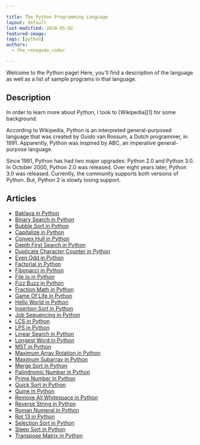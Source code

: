 ```yaml
---

title: The Python Programming Language
layout: default
last-modified: 2020-05-02
featured-image:
tags: [python]
authors:
  - the_renegade_coder

---
```


Welcome to the Python page! Here, you'll find a description of the language as well as a list of sample programs in that language.

## Description

In order to learn more about Python, I took to [Wikipedia][1] for some background.

According to Wikipedia, Python is an interpreted general-purposed language that was created by Guido van Rossum, 
a Dutch programmer, in 1991. Apparently, Python was inspired by ABC, an imperative general-purpose language.

Since 1991, Python has had two major upgrades: Python 2.0 and Python 3.0. In October 2000, Python 2.0 was released. 
Over eight years later, Python 3.0 was released. Currently, the community supports both versions of Python. 
But, Python 2 is slowly losing support.


## Articles

- [Baklava in Python](https://sampleprograms.io/projects/baklava/python)
- [Binary Search in Python](https://sampleprograms.io/projects/binary-search/python)
- [Bubble Sort in Python](https://sampleprograms.io/projects/bubble-sort/python)
- [Capitalize in Python](https://sampleprograms.io/projects/capitalize/python)
- [Convex Hull in Python](https://sampleprograms.io/projects/convex-hull/python)
- [Depth First Search in Python](https://sampleprograms.io/projects/depth-first-search/python)
- [Duplicate Character Counter in Python](https://sampleprograms.io/projects/duplicate-character-counter/python)
- [Even Odd in Python](https://sampleprograms.io/projects/even-odd/python)
- [Factorial in Python](https://sampleprograms.io/projects/factorial/python)
- [Fibonacci in Python](https://sampleprograms.io/projects/fibonacci/python)
- [File Io in Python](https://sampleprograms.io/projects/file-io/python)
- [Fizz Buzz in Python](https://sampleprograms.io/projects/fizz-buzz/python)
- [Fraction Math in Python](https://sampleprograms.io/projects/fraction-math/python)
- [Game Of Life in Python](https://sampleprograms.io/projects/game-of-life/python)
- [Hello World in Python](https://sampleprograms.io/projects/hello-world/python)
- [Insertion Sort in Python](https://sampleprograms.io/projects/insertion-sort/python)
- [Job Sequencing in Python](https://sampleprograms.io/projects/job-sequencing/python)
- [LCS in Python](https://sampleprograms.io/projects/lcs/python)
- [LPS in Python](https://sampleprograms.io/projects/lps/python)
- [Linear Search in Python](https://sampleprograms.io/projects/linear-search/python)
- [Longest Word in Python](https://sampleprograms.io/projects/longest-word/python)
- [MST in Python](https://sampleprograms.io/projects/mst/python)
- [Maximum Array Rotation in Python](https://sampleprograms.io/projects/maximum-array-rotation/python)
- [Maximum Subarray in Python](https://sampleprograms.io/projects/maximum-subarray/python)
- [Merge Sort in Python](https://sampleprograms.io/projects/merge-sort/python)
- [Palindromic Number in Python](https://sampleprograms.io/projects/palindromic-number/python)
- [Prime Number in Python](https://sampleprograms.io/projects/prime-number/python)
- [Quick Sort in Python](https://sampleprograms.io/projects/quick-sort/python)
- [Quine in Python](https://sampleprograms.io/projects/quine/python)
- [Remove All Whitespace in Python](https://sampleprograms.io/projects/remove-all-whitespace/python)
- [Reverse String in Python](https://sampleprograms.io/projects/reverse-string/python)
- [Roman Numeral in Python](https://sampleprograms.io/projects/roman-numeral/python)
- [Rot 13 in Python](https://sampleprograms.io/projects/rot-13/python)
- [Selection Sort in Python](https://sampleprograms.io/projects/selection-sort/python)
- [Sleep Sort in Python](https://sampleprograms.io/projects/sleep-sort/python)
- [Transpose Matrix in Python](https://sampleprograms.io/projects/transpose-matrix/python)